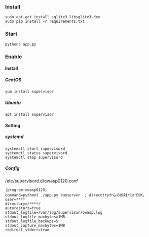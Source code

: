 ### Install
```
sudo apt-get install sqlite3 libsqlite3-dev
sudo pip install -r requirements.txt
```

### Start
```
python3 app.py
```

### Enable
#### Install
##### CentOS
```
yum install supervisor 
```
##### Ubuntu
```
apt install supervisor
```
#### Setting
##### systemd 
```
systemctl start supervisord
systemctl status supervisord
systemctl stop supervisord
```
##### Config
/etc/supervisord.d/owasp0120.conf
```
[program:owasp0120]
command=python3 ./app.py runserver  ; direcotryからの相対パスでOK。
user=****
directory=/****/
autorestart=true
stdout_logfile=/var/log/supervisor/owasp.log
stdout_logfile_maxbytes=1MB
stdout_logfile_backups=5
stdout_capture_maxbytes=1MB
redirect_stderr=true
```
